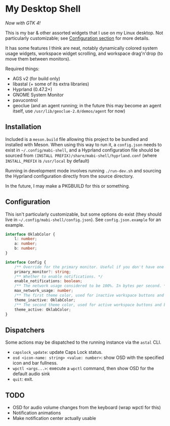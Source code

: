 # My Desktop Shell
*Now with GTK 4!*

This is my bar & other assorted widgets that I use on my Linux desktop.
Not particularly customizable; see [Configuration section](#configuration) for more details.

It has some features I think are neat, notably dynamically colored system usage widgets,
workspace widget scrolling, and workspace drag'n'drop (to move them between monitors).

Required things:
- AGS v2 (for build only)
- libastal (+ some of its extra libraries)
- Hyprland (0.47.2+)
- GNOME System Monitor
- pavucontrol
- geoclue (and an agent running; in the future this may become an agent itself, use `/usr/lib/geoclue-2.0/demos/agent` for now)

## Installation
Included is a `meson.build` file allowing this project to be bundled and installed with Meson.
When using this way to run it, a `config.json` needs to exist in `~/.config/mabi-shell`,
and a Hyprland configuration file should be sourced from `(INSTALL PREFIX)/share/mabi-shell/hyprland.conf`
(where `INSTALL_PREFIX` is `/usr/local` by default)

Running in development mode involves running `./run-dev.sh`
and sourcing the Hyprland configuration directly from the source directory.

In the future, I may make a PKGBUILD for this or something.

## Configuration
This isn't particularly customizable, but some options do exist (they should live in `~/.config/mabi-shell/config.json`).
See `config.json.example` for an example.
```ts
interface OklabColor {
    l: number;
    a: number;
    b: number;
}

interface Config {
    /** Override for the primary monitor. Useful if you don't have one set as primary. */
    primary_monitor?: string;
    /** Whether to enable notifications. */
    enable_notifications: boolean;
    /** The network usage considered to be 100%. In bytes per second. */
    max_network_usage: number;
    /** The first theme color, used for inactive workspace buttons and badges with 0 usage. */
    theme_inactive: OklabColor;
    /** The second theme color, used for active workspace buttons and badges with maximum usage. */
    theme_active: OklabColor;
}
```

## Dispatchers
Some actions may be dispatched to the running instance via the `astal` CLI.
- `capslock_update`: update Caps Lock status.
- `osd <icon-name: string> <value: number>`: show OSD with the specified icon and bar fullness.
- `wpctl <args...>`: execute a `wpctl` command, then show OSD for the default audio sink
- `quit`: exit.

## TODO
- OSD for audio volume changes from the keyboard (wrap wpctl for this)
- Notification animations
- Make notification center actually usable
